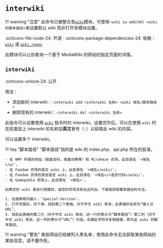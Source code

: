 # `interwiki`

!!! warning "注意"
    此命令已被整合至[`wiki`](/modules/wiki/wiki/)模块，可使用`~wiki iw add/del <wiki 的脚本路径>`来设置默认 wiki 而非打开本模块设置。

:octicons-file-code-24: 开源 ·
:octicons-package-dependencies-24: 依赖：[`wiki`](/modules/wiki/wiki/) 或 [`wiki_regex`](/modules/wiki/wiki_regex/)

此模块可以让你查询一个基于 MediaWiki 的网站的指定页面的详情。

## `interwiki`
:octicons-unlock-24: 公开

用法：

 - 添加新的 interwiki：`~interwiki add <interwiki 名称> <wiki 域名/脚本路径>`
 - 删除现有的 interwiki：`~interwiki del <interwiki 名称>`


此指令可以设置使用 [`wiki`](/modules/wiki/wiki/) 指令时的 interwiki。设置完毕后，可以在使用 `wiki` 时在前面加上 interwiki 的名称加<strong>英文</strong>冒号（`:`）以获取此 wiki 的内容。

可以设置多个 interwiki。

!!! faq "脚本路径"
    “脚本路径”指的是 wiki 的 index.php、api.php 所在的目录。

    - 在 WMF 所属的网站（维基百科、维基词典等）和 Miraheze 农场，此目录在 `<域名>/w/`。
    - 在 Fandom 农场的英文 wiki 上，此目录在 `<域名>/wiki/`。
    - 在 Fandom 农场的其他语言 wiki 上，此目录在 `<域名>/<语言代码>/wiki/`。
    - 在 Gamepedia 农场上，此目录在 `<域名>`。

    如果您的 wiki 是自行搭建的，或您的农场没有在此列出，下面是获取脚本路径的方法。
    
    1. 在搜索框内输入：`Special:Version`。
    2. 打开页面后，向下滑，找到第二个表格。对于中文 wiki 来说，此表格的名称为“接入点URL”。
    3. 找到此表格的第二行（对于中文 wiki 来说，这一行的表头为“脚本路径”）第二列（对于中文 wiki 来说，这一列的表头为“URL”）内容。右键此字符并复制链接，即为此 wiki 的脚本路径。

!!! warning "警告"
    某些网站已经被列入黑名单，使用此命令无法获取某些网站的某些信息，请不要作死。
